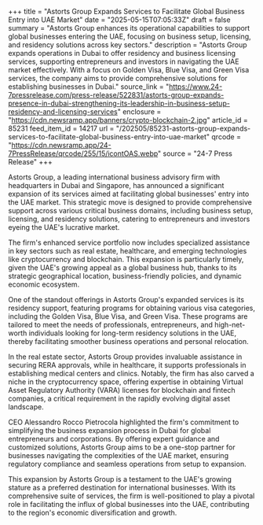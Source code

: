 +++
title = "Astorts Group Expands Services to Facilitate Global Business Entry into UAE Market"
date = "2025-05-15T07:05:33Z"
draft = false
summary = "Astorts Group enhances its operational capabilities to support global businesses entering the UAE, focusing on business setup, licensing, and residency solutions across key sectors."
description = "Astorts Group expands operations in Dubai to offer residency and business licensing services, supporting entrepreneurs and investors in navigating the UAE market effectively. With a focus on Golden Visa, Blue Visa, and Green Visa services, the company aims to provide comprehensive solutions for establishing businesses in Dubai."
source_link = "https://www.24-7pressrelease.com/press-release/522831/astorts-group-expands-presence-in-dubai-strengthening-its-leadership-in-business-setup-residency-and-licensing-services"
enclosure = "https://cdn.newsramp.app/banners/crypto-blockchain-2.jpg"
article_id = 85231
feed_item_id = 14217
url = "/202505/85231-astorts-group-expands-services-to-facilitate-global-business-entry-into-uae-market"
qrcode = "https://cdn.newsramp.app/24-7PressRelease/qrcode/255/15/icontOAS.webp"
source = "24-7 Press Release"
+++

<p>Astorts Group, a leading international business advisory firm with headquarters in Dubai and Singapore, has announced a significant expansion of its services aimed at facilitating global businesses' entry into the UAE market. This strategic move is designed to provide comprehensive support across various critical business domains, including business setup, licensing, and residency solutions, catering to entrepreneurs and investors eyeing the UAE's lucrative market.</p><p>The firm's enhanced service portfolio now includes specialized assistance in key sectors such as real estate, healthcare, and emerging technologies like cryptocurrency and blockchain. This expansion is particularly timely, given the UAE's growing appeal as a global business hub, thanks to its strategic geographical location, business-friendly policies, and dynamic economic ecosystem.</p><p>One of the standout offerings in Astorts Group's expanded services is its residency support, featuring programs for obtaining various visa categories, including the Golden Visa, Blue Visa, and Green Visa. These programs are tailored to meet the needs of professionals, entrepreneurs, and high-net-worth individuals looking for long-term residency solutions in the UAE, thereby facilitating smoother business operations and personal relocation.</p><p>In the real estate sector, Astorts Group provides invaluable assistance in securing RERA approvals, while in healthcare, it supports professionals in establishing medical centers and clinics. Notably, the firm has also carved a niche in the cryptocurrency space, offering expertise in obtaining Virtual Asset Regulatory Authority (VARA) licenses for blockchain and fintech companies, a critical requirement in the rapidly evolving digital asset landscape.</p><p>CEO Alessandro Rocco Pietrocola highlighted the firm's commitment to simplifying the business expansion process in Dubai for global entrepreneurs and corporations. By offering expert guidance and customized solutions, Astorts Group aims to be a one-stop partner for businesses navigating the complexities of the UAE market, ensuring regulatory compliance and seamless operations from setup to expansion.</p><p>This expansion by Astorts Group is a testament to the UAE's growing stature as a preferred destination for international businesses. With its comprehensive suite of services, the firm is well-positioned to play a pivotal role in facilitating the influx of global businesses into the UAE, contributing to the region's economic diversification and growth.</p>